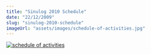 ```yaml
---
title: "Sinulog 2010 Schedule"
date: "22/12/2009"
slug: "sinulog-2010-schedule"
imageUrl: "assets/images/schedule-of-activities.jpg"
---
```


[![](http://stonino.files.wordpress.com/2011/05/schedule-of-activities.jpg?resize=490%2C685 "schedule of activities")](http://stonino.files.wordpress.com/2011/05/schedule-of-activities.jpg)